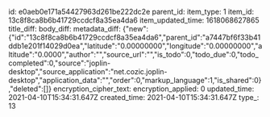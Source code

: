 id: e0aeb0e171a54427963d261be222dc2e
parent_id: 
item_type: 1
item_id: 13c8f8ca8b6b41729ccdcf8a35ea4da6
item_updated_time: 1618068627865
title_diff: 
body_diff: 
metadata_diff: {"new":{"id":"13c8f8ca8b6b41729ccdcf8a35ea4da6","parent_id":"a7447bf6f33b41ddb1e201f14029d0ea","latitude":"0.00000000","longitude":"0.00000000","altitude":"0.0000","author":"","source_url":"","is_todo":0,"todo_due":0,"todo_completed":0,"source":"joplin-desktop","source_application":"net.cozic.joplin-desktop","application_data":"","order":0,"markup_language":1,"is_shared":0},"deleted":[]}
encryption_cipher_text: 
encryption_applied: 0
updated_time: 2021-04-10T15:34:31.647Z
created_time: 2021-04-10T15:34:31.647Z
type_: 13